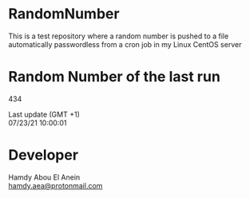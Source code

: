 # RandomNumber    
This is a test repository where a random number is pushed to a file automatically passwordless from a cron job in my Linux CentOS server    
# Random Number of the last run   
434
      
Last update (GMT +1)    
07/23/21 10:00:01
# Developer    
Hamdy Abou El Anein   
hamdy.aea@protonmail.com
